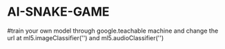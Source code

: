 # AI-SNAKE-GAME

#train your own model through google.teachable machine and change the url at ml5.imageClassifier('') and ml5.audioClassifier('')
